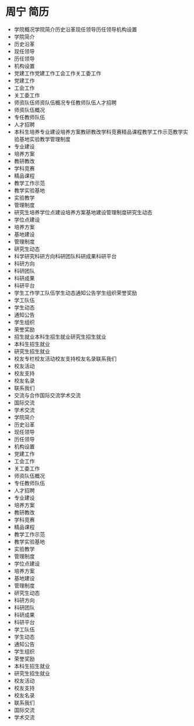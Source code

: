 # 周宁 简历
- 学院概况学院简介历史沿革现任领导历任领导机构设置
- 学院简介
- 历史沿革
- 现任领导
- 历任领导
- 机构设置
- 党建工作党建工作工会工作关工委工作
- 党建工作
- 工会工作
- 关工委工作
- 师资队伍师资队伍概况专任教师队伍人才招聘
- 师资队伍概况
- 专任教师队伍
- 人才招聘
- 本科生培养专业建设培养方案教研教改学科竞赛精品课程教学工作示范教学实验基地实验教学管理制度
- 专业建设
- 培养方案
- 教研教改
- 学科竞赛
- 精品课程
- 教学工作示范
- 教学实验基地
- 实验教学
- 管理制度
- 研究生培养学位点建设培养方案基地建设管理制度研究生动态
- 学位点建设
- 培养方案
- 基地建设
- 管理制度
- 研究生动态
- 科学研究科研方向科研团队科研成果科研平台
- 科研方向
- 科研团队
- 科研成果
- 科研平台
- 学生工作学工队伍学生动态通知公告学生组织荣誉奖励
- 学工队伍
- 学生动态
- 通知公告
- 学生组织
- 荣誉奖励
- 招生就业本科生招生就业研究生招生就业
- 本科生招生就业
- 研究生招生就业
- 校友专栏校友活动校友支持校友名录联系我们
- 校友活动
- 校友支持
- 校友名录
- 联系我们
- 交流与合作国际交流学术交流
- 国际交流
- 学术交流
- 学院简介
- 历史沿革
- 现任领导
- 历任领导
- 机构设置
- 党建工作
- 工会工作
- 关工委工作
- 师资队伍概况
- 专任教师队伍
- 人才招聘
- 专业建设
- 培养方案
- 教研教改
- 学科竞赛
- 精品课程
- 教学工作示范
- 教学实验基地
- 实验教学
- 管理制度
- 学位点建设
- 培养方案
- 基地建设
- 管理制度
- 研究生动态
- 科研方向
- 科研团队
- 科研成果
- 科研平台
- 学工队伍
- 学生动态
- 通知公告
- 学生组织
- 荣誉奖励
- 本科生招生就业
- 研究生招生就业
- 校友活动
- 校友支持
- 校友名录
- 联系我们
- 国际交流
- 学术交流
